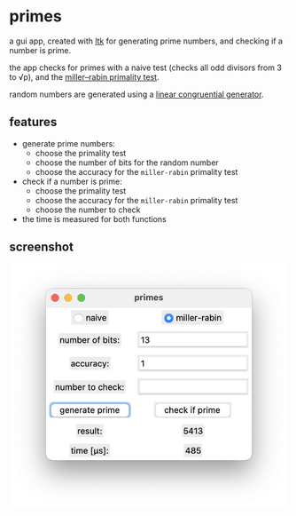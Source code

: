 # primes

a gui app, created with [ltk](http://www.peter-herth.de/ltk/) for generating
prime numbers, and checking if a number is prime.

the app checks for primes with a naive test (checks all odd divisors from 3 to
√p), and the
[miller–rabin primality test](https://en.wikipedia.org/wiki/Miller–Rabin_primality_test).

random numbers are generated using a
[linear congruential generator](https://en.wikipedia.org/wiki/Linear_congruential_generator).

## features

* generate prime numbers:
	* choose the primality test
	* choose the number of bits for the random number
	* choose the accuracy for the `miller-rabin` primality test
* check if a number is prime:
	* choose the primality test
	* choose the accuracy for the `miller-rabin` primality test
	* choose the number to check
* the time is measured for both functions

## screenshot

![screenshot](images/screenshot.png)
